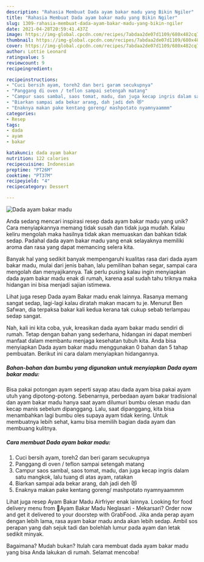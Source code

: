 ```yaml
---
description: "Rahasia Membuat Dada ayam bakar madu yang Bikin Ngiler"
title: "Rahasia Membuat Dada ayam bakar madu yang Bikin Ngiler"
slug: 1309-rahasia-membuat-dada-ayam-bakar-madu-yang-bikin-ngiler
date: 2021-04-28T20:59:41.437Z
image: https://img-global.cpcdn.com/recipes/7abdaa2de07d1109/680x482cq70/dada-ayam-bakar-madu-foto-resep-utama.jpg
thumbnail: https://img-global.cpcdn.com/recipes/7abdaa2de07d1109/680x482cq70/dada-ayam-bakar-madu-foto-resep-utama.jpg
cover: https://img-global.cpcdn.com/recipes/7abdaa2de07d1109/680x482cq70/dada-ayam-bakar-madu-foto-resep-utama.jpg
author: Lottie Leonard
ratingvalue: 5
reviewcount: 9
recipeingredient:

recipeinstructions:
- "Cuci bersih ayam, toreh2 dan beri garam secukupnya"
- "Panggang di oven / teflon sampai setengah matang"
- "Campur saos sambal, saos tomat, madu, dan juga kecap ingris dalam satu mangkok, lalu tuang di atas ayam, ratakan"
- "Biarkan sampai ada bekar arang, dah jadi deh 😻"
- "Enaknya makan pake kentang goreng/ mashpotato nyamnyaammm"
categories:
- Resep
tags:
- dada
- ayam
- bakar

katakunci: dada ayam bakar 
nutrition: 122 calories
recipecuisine: Indonesian
preptime: "PT26M"
cooktime: "PT37M"
recipeyield: "4"
recipecategory: Dessert

---
```



![Dada ayam bakar madu](https://img-global.cpcdn.com/recipes/7abdaa2de07d1109/680x482cq70/dada-ayam-bakar-madu-foto-resep-utama.jpg)

Anda sedang mencari inspirasi resep dada ayam bakar madu yang unik? Cara menyiapkannya memang tidak susah dan tidak juga mudah. Kalau keliru mengolah maka hasilnya tidak akan memuaskan dan bahkan tidak sedap. Padahal dada ayam bakar madu yang enak selayaknya memiliki aroma dan rasa yang dapat memancing selera kita.

Banyak hal yang sedikit banyak mempengaruhi kualitas rasa dari dada ayam bakar madu, mulai dari jenis bahan, lalu pemilihan bahan segar, sampai cara mengolah dan menyajikannya. Tak perlu pusing kalau ingin menyiapkan dada ayam bakar madu enak di rumah, karena asal sudah tahu triknya maka hidangan ini bisa menjadi sajian istimewa.

Lihat juga resep Dada ayam Bakar madu enak lainnya. Rasanya memang sangat sedap, lagi-lagi kalau diratah makan macam tu je. Menurut Ben Safwan, dia terpaksa bakar kali kedua kerana tak cukup sebab terlampau sedap sangat.


Nah, kali ini kita coba, yuk, kreasikan dada ayam bakar madu sendiri di rumah. Tetap dengan bahan yang sederhana, hidangan ini dapat memberi manfaat dalam membantu menjaga kesehatan tubuh kita. Anda bisa menyiapkan Dada ayam bakar madu menggunakan 0 bahan dan 5 tahap pembuatan. Berikut ini cara dalam menyiapkan hidangannya.

<!--inarticleads1-->

##### Bahan-bahan dan bumbu yang digunakan untuk menyiapkan Dada ayam bakar madu:



Bisa pakai potongan ayam seperti sayap atau dada ayam bisa pakai ayam utuh yang dipotong-potong. Sebenarnya, perbedaan ayam bakar tradisional dan ayam bakar madu hanya saat ayam dilumuri bumbu olesan madu dan kecap manis sebelum dipanggang. Lalu, saat dipanggang, kita bisa menambahkan lagi bumbu oles supaya ayam tidak kering. Untuk membuatnya lebih sehat, kamu bisa memilih bagian dada ayam dan membuang kulitnya. 

<!--inarticleads2-->

##### Cara membuat Dada ayam bakar madu:

1. Cuci bersih ayam, toreh2 dan beri garam secukupnya
1. Panggang di oven / teflon sampai setengah matang
1. Campur saos sambal, saos tomat, madu, dan juga kecap ingris dalam satu mangkok, lalu tuang di atas ayam, ratakan
1. Biarkan sampai ada bekar arang, dah jadi deh 😻
1. Enaknya makan pake kentang goreng/ mashpotato nyamnyaammm


Lihat juga resep Ayam Bakar Madu Airfriyer enak lainnya. Looking for food delivery menu from 🌟Ayam Bakar Madu Neglasari - Mekarsari? Order now and get it delivered to your doorstep with GrabFood. Jika anda perap ayam dengan lebih lama, rasa ayam bakar madu anda akan lebih sedap. Ambil sos perapan yang dah sejuk tadi dan bolehlah lumur pada ayam dan letak sedikit minyak. 

Bagaimana? Mudah bukan? Itulah cara membuat dada ayam bakar madu yang bisa Anda lakukan di rumah. Selamat mencoba!
